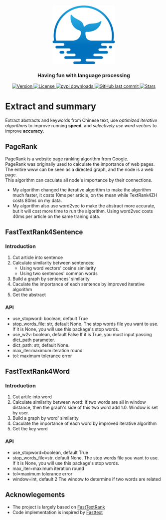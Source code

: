 
<p align="center">
    <img width="200" src="https://github.com/szj2ys/funlp/raw/master/datasets/resources/logo.png"/>
</p>

<h3 align="center">
    <p>Having fun with language processing</p>
</h3>


<p align="center">
    <a href="https://python.org/pypi/funlp">
        <img src="https://badge.fury.io/py/funlp.svg" alt="Version"/>
    </a>
    <a href="https://python.org/pypi/funlp">
        <img src="https://img.shields.io/pypi/l/funlp.svg?color=orange" alt="License"/>
    </a>
    <a href="https://python.org/pypi/funlp">
        <img src="https://img.shields.io/pypi/dm/funlp?color=blue" alt="pypi downloads"/>
    </a>
    <a href="https://python.org/pypi/funlp">
        <img src="https://img.shields.io/github/last-commit/szj2ys/funlp?color=blue" alt="GitHub last commit"/>
    </a>
    <a href="https://python.org/pypi/funlp">
        <img src="https://img.shields.io/github/stars/szj2ys/funlp?style=social" alt="Stars"/>
    </a>
</p>




# Extract and summary
Extract abstracts and keywords from Chinese text, use *optimized iterative algorithms* to improve running **speed**, and *selectively use word vectors* to improve **accuracy**.
## PageRank
PageRank is a website page ranking algorithm from Google.<br/>
PageRank was originally used to calculate the importance of web pages. The entire www can be seen as a directed graph, and the node is a web page.<br/>
This algorithm can caculate all node's importance by their connections.<br/>
* My algorithm changed the iterative algorithm to make the algorithm much faster, it costs 10ms per article, on the mean while TextRank4ZH costs 80ms on my data.<br/>
* My algorithm also use word2vec to make the abstract more accurate, but it will cost more time to run the algorithm. Using word2vec costs 40ms per article on the same traning data.

## FastTextRank4Sentence
### Introduction
1. Cut article into sentence
2. Calculate similarity between sentences:
   * Using word vectors' cosine similarity
   * Using two sentences' common words
3. Build a graph by sentences' similarity
4. Caculate the importance of each sentence by improved iterative algorithm
5. Get the abstract
### API
* use_stopword: boolean, default True
* stop_words_file: str, default None.
The stop words file you want to use. If it is None, you will use this package's stop words.
* use_w2v: boolean, default False
If it is True, you must input passing dict_path parameter.
* dict_path: str, default None.
* max_iter:maximum iteration round
* tol: maximum tolerance error

## FastTextRank4Word

### Introduction
1. Cut artile into word
2. Calculate similarity between word: 
   If two words are all in window distance, then the graph's side of this two word add 1.0. Window is set by user.
3. Build a graph by word' similarity
4. Caculate the importance of each word by improved iterative algorithm
5. Get the key word

### API
* use_stopword=boolean, default True
* stop_words_file=str, default None.
The stop words file you want to use. If it is None, you will use this package's stop words.
* max_iter=maximum iteration round
* tol=maximum tolerance error
* window=int, default 2
The window to determine if two words are related

## Acknowlegements
*   The project is largely based on [FastTextRank](https://github.com/ArtistScript/FastTextRank)
*   Code implementation is inspired by [Fasttext](https://github.com/facebookresearch/torchbeast)

